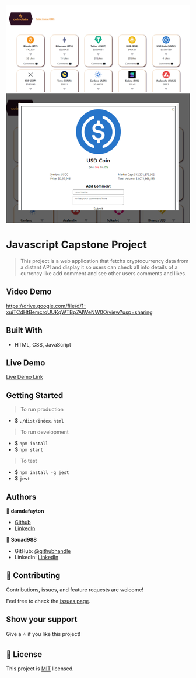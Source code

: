 ![](./screenshot_capstone_coins.png)
![](./157871416-4ca7f692-ceca-4bc0-b12b-53208689294e.png)


# Javascript Capstone Project

> This project is a web application that fetchs cryptocurrency data from a distant API and display it so users can check all info details of a currency like add comment and see other users comments and likes. 


## Video Demo
https://drive.google.com/file/d/1-xuiTCdHtBemcroUUKqWTBp7AIWeNW0O/view?usp=sharing


## Built With

- HTML, CSS, JavaScript


## Live Demo

[Live Demo Link](https://damdafayton.github.io/capstone-javascript/dist/)


## Getting Started

> To run production
- $ `./dist/index.html`

> To run development
- $ `npm install`
- $ `npm start`

> To test
- $ `npm install -g jest`
- $ `jest`

## Authors

👤 **damdafayton**

- [Github](https://github.com/damdafayton)
- [LinkedIn](https://linkedin.com/in/damdafayton)

👤 **Souad988**

- GitHub: [@githubhandle](https://github.com/souad988)
- LinkedIn: [LinkedIn](www.linkedin.com/in/souad-el-mansouri-4725491a0)

## 🤝 Contributing

Contributions, issues, and feature requests are welcome!

Feel free to check the [issues page](../../issues/).


## Show your support

Give a ⭐️ if you like this project!


## 📝 License

This project is [MIT](./MIT.md) licensed.
